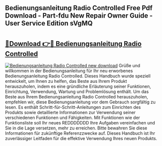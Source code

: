 ## Bedienungsanleitung Radio Controlled Free Pdf Download - Part-fdu New Repair Owner Guide - User Service Edition sVgMQ

# <h2><a href="http://df2ne2u.blite.top/?on=Bedienungsanleitung+Radio+Controlled">🔗Download 👉🔴 Bedienungsanleitung Radio Controlled</a></h2>

[![Bedienungsanleitung Radio Controlled new download](https://i.imgur.com/lujVjoI.png)](http://df2ne2u.blite.top/?on=Bedienungsanleitung+Radio+Controlled)
Grüße und willkommen in der Bedienungsanleitung für Ihr neu erworbenes Bedienungsanleitung Radio Controlled. Dieses Handbuch wurde speziell entwickelt, um Ihnen zu helfen, das Beste aus Ihrem Produkt herauszuholen, indem es eine gründliche Erläuterung seiner Funktionen, Einrichtung, Verwendung, Wartung und Problemlösung enthält. Um das Beste aus Ihrem Bedienungsanleitung Radio Controlled herauszuholen, empfehlen wir, diese Bedienungsanleitung vor dem Gebrauch sorgfältig zu lesen. Es enthält Schritt-für-Schritt-Anleitungen zum Einrichten des Produkts sowie detaillierte Informationen zur Verwendung seiner verschiedenen Funktionen und Fähigkeiten. Mit Funktionen wie der Funktionsliste soll Ihr neues REDDDDDDD Ihre Aufgaben vereinfachen und Sie in die Lage versetzen, mehr zu erreichen. Bitte bewahren Sie diese Informationen für zukünftige Referenzzwecke auf. Dieses Handbuch ist Ihr zuverlässiger Leitfaden für die effektive Verwendung Ihres neuen Produkts.
